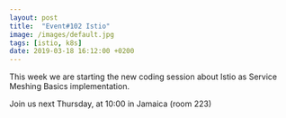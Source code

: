```yaml
---
layout: post
title:  "Event#102 Istio"
image: /images/default.jpg
tags: [istio, k8s]
date: 2019-03-18 16:12:00 +0200
---
```


This week we are starting the new coding session about Istio as Service Meshing Basics implementation.[]()

Join us next Thursday, at 10:00 in Jamaica (room 223)